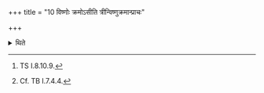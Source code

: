 +++
title = "10 विष्णोः क्रमोऽसीति त्रीन्विष्णुक्रमान्प्राचः"

+++

<details><summary>थिते</summary>

10. With viṣṇoḥ kramosi...[^1] (the sacrificer) takes three Viṣṇu-steps[^2] towards the east.  

[^1]: TS I.8.10.9.  

[^2]: Cf. TB I.7.4.4.  
</details>
